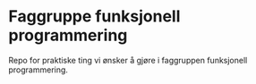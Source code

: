 # Faggruppe funksjonell programmering

Repo for praktiske ting vi ønsker å gjøre i faggruppen funksjonell programmering. 